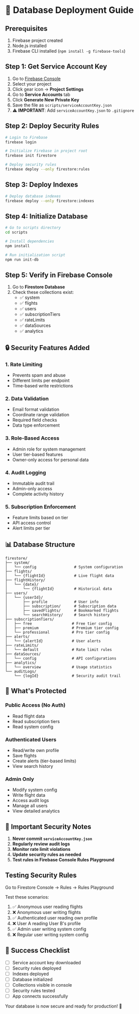 # 🚀 Database Deployment Guide

## Prerequisites
1. Firebase project created
2. Node.js installed
3. Firebase CLI installed (`npm install -g firebase-tools`)

## Step 1: Get Service Account Key

1. Go to [Firebase Console](https://console.firebase.google.com/)
2. Select your project
3. Click gear icon → **Project Settings**
4. Go to **Service Accounts** tab
5. Click **Generate New Private Key**
6. Save the file as `scripts/serviceAccountKey.json`
7. ⚠️ **IMPORTANT**: Add `serviceAccountKey.json` to `.gitignore`

## Step 2: Deploy Security Rules

```bash
# Login to Firebase
firebase login

# Initialize Firebase in project root
firebase init firestore

# Deploy security rules
firebase deploy --only firestore:rules
```

## Step 3: Deploy Indexes

```bash
# Deploy database indexes
firebase deploy --only firestore:indexes
```

## Step 4: Initialize Database

```bash
# Go to scripts directory
cd scripts

# Install dependencies
npm install

# Run initialization script
npm run init-db
```

## Step 5: Verify in Firebase Console

1. Go to **Firestore Database**
2. Check these collections exist:
   - ✅ system
   - ✅ flights
   - ✅ users
   - ✅ subscriptionTiers
   - ✅ rateLimits
   - ✅ dataSources
   - ✅ analytics

## 🔒 Security Features Added

### 1. **Rate Limiting**
- Prevents spam and abuse
- Different limits per endpoint
- Time-based write restrictions

### 2. **Data Validation**
- Email format validation
- Coordinate range validation
- Required field checks
- Data type enforcement

### 3. **Role-Based Access**
- Admin role for system management
- User tier-based features
- Owner-only access for personal data

### 4. **Audit Logging**
- Immutable audit trail
- Admin-only access
- Complete activity history

### 5. **Subscription Enforcement**
- Feature limits based on tier
- API access control
- Alert limits per tier

## 📊 Database Structure

```
firestore/
├── system/
│   └── config                 # System configuration
├── flights/
│   └── {flightId}             # Live flight data
├── flightHistory/
│   └── {date}/
│       └── {flightId}         # Historical data
├── users/
│   └── {userId}/
│       ├── profile            # User info
│       ├── subscription/      # Subscription data
│       ├── savedFlights/      # Bookmarked flights
│       └── searchHistory/     # Search history
├── subscriptionTiers/
│   ├── free                  # Free tier config
│   ├── premium               # Premium tier config
│   └── professional          # Pro tier config
├── alerts/
│   └── {alertId}             # User alerts
├── rateLimits/
│   └── default               # Rate limit rules
├── dataSources/
│   └── config                # API configurations
├── analytics/
│   └── overview              # Usage statistics
└── auditLogs/
    └── {logId}               # Security audit trail
```

## 🎯 What's Protected

### Public Access (No Auth)
- Read flight data
- Read subscription tiers
- Read system config

### Authenticated Users
- Read/write own profile
- Save flights
- Create alerts (tier-based limits)
- View search history

### Admin Only
- Modify system config
- Write flight data
- Access audit logs
- Manage all users
- View detailed analytics

## 🚨 Important Security Notes

1. **Never commit `serviceAccountKey.json`**
2. **Regularly review audit logs**
3. **Monitor rate limit violations**
4. **Update security rules as needed**
5. **Test rules in Firebase Console Rules Playground**

## Testing Security Rules

Go to Firestore Console → Rules → Rules Playground

Test these scenarios:
1. ✅ Anonymous user reading flights
2. ❌ Anonymous user writing flights
3. ✅ Authenticated user reading own profile
4. ❌ User A reading User B's profile
5. ✅ Admin user writing system config
6. ❌ Regular user writing system config

## 🎉 Success Checklist

- [ ] Service account key downloaded
- [ ] Security rules deployed
- [ ] Indexes deployed
- [ ] Database initialized
- [ ] Collections visible in console
- [ ] Security rules tested
- [ ] App connects successfully

Your database is now secure and ready for production! 🚀